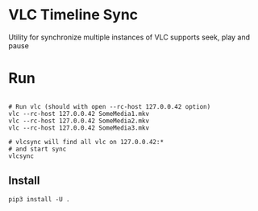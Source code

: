 VLC Timeline Sync
=================

Utility for synchronize multiple instances of VLC supports seek, play and pause

# Run

```shell

# Run vlc (should with open --rc-host 127.0.0.42 option) 
vlc --rc-host 127.0.0.42 SomeMedia1.mkv
vlc --rc-host 127.0.0.42 SomeMedia2.mkv
vlc --rc-host 127.0.0.42 SomeMedia3.mkv

# vlcsync will find all vlc on 127.0.0.42:*
# and start sync 
vlcsync
```

## Install

```shell
pip3 install -U .
```
